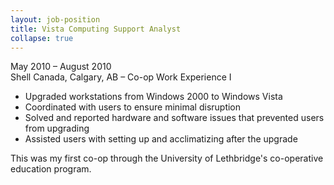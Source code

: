 ```yaml
---
layout: job-position
title: Vista Computing Support Analyst
collapse: true
---
```

<section class="job-date">
May 2010 – August 2010
</section>

<section class="job-location">
Shell Canada, Calgary, AB – Co-op Work Experience I
</section>

<section class="job-tasks">
<ul>
<li>Upgraded workstations from Windows 2000 to Windows Vista</li>
<li>Coordinated with users to ensure minimal disruption</li>
<li>Solved and reported hardware and software issues that prevented users from upgrading</li>
<li>Assisted users with setting up and acclimatizing after the upgrade</li>
</ul>
</section>

<section class="job-description">
This was my first co-op through the University of Lethbridge's co-operative education program.
</section>